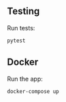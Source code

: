 
## Testing

Run tests:

```bash
pytest
```

## Docker

Run the app:

```bash
docker-compose up
```
